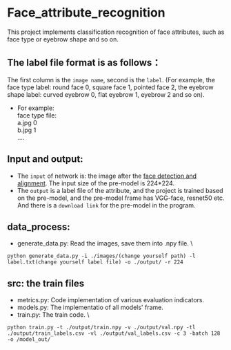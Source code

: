 # Face_attribute_recognition
This project implements classification recognition of face attributes, such as face type or eyebrow shape and so on.
## The label file format is as follows：
The first column is the `image name`, second is the `label`. (For example, the face type label: round face 0, square face 1, pointed face 2,  the eyebrow shape label: curved eyebrow 0, flat eyebrow 1, eyebrow 2 and so on).
  * For example:\
  face type file:\
  a.jpg 0 \
  b.jpg 1 \
  ....

## Input and output:
* The `input` of network is: the image after the [face detection and alignment](). The input size of the pre-model is 224*224.
* The `output` is a label file of the attribute, and the project is trained based on the pre-model, and the pre-model frame has VGG-face, resnet50 etc. And there is a `download link` for the pre-model in the program.

## data_process:
* generate_data.py: Read the images, save them into .npy file. \
```shell
python generate_data.py -i ./images/(change yourself path) -l label.txt(change yourself label file) -o ./output/ -r 224
```

## src: the train files
* metrics.py: Code implementation of various evaluation indicators.
* models.py: The implementatio of all models' frame.
* train.py: The train code. \
```shell
python train.py -t ./output/train.npy -v ./output/val.npy -tl ./output/train_labels.csv -vl ./output/val_labels.csv -c 3 -batch 128 -o /model_out/
```
